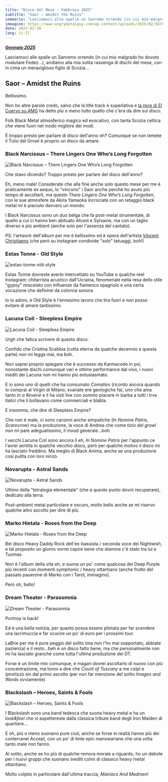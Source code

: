 ```yaml
---
title: "Disco del Mese - Febbraio 2025"
subtitle: "Saor – Amidst the Ruins"
sommario: "Lasciamoci alle spalle un Sanremo orrendo (in cui mio malgrado ho dovuto rivalutare Fedez...), andiamo alla mia solita rassenga di dischi del mese, con in cima un meraviglioso figlio di Scozia..."
immagine: https://www.angrymetalguy.com/wp-content/uploads/2025/02/567672.jpg
date: 2025-02-28
lang: it-IT
---
```


[_**Gennaio 2025**_](/posts/ita/disco-del-mese-01-2025)

Lasciamoci alle spalle un Sanremo orrendo (in cui mio malgrado ho dovuto rivalutare Fedez...), andiamo alla mia solita rassenga di dischi del mese, con in cima un meraviglioso figlio di Scozia...

## Saor – Amidst the Ruins

Bellissimo. 

Non ho altre parole credo, salvo che la title track è superlativa e [la rece di El Cuervo su AMG](https://www.angrymetalguy.com/saor-amidst-the-ruins-review/) ha detto più o meno tutto quello che c'era da dire sul disco.

Folk Black Metal atmosferico magico ed evocativo, con tanta Scozia celtica che viene fuori nel modo migliore dei modi.

È troppo presto per parlare di disco dell'anno eh? Comunque se non temete il Tizio del Growl è proprio un disco da amare.

### Black Narcissus – There Lingers One Who’s Long Forgotten

![Black Narcissus – There Lingers One Who’s Long Forgotten](https://lastfm.freetls.fastly.net/i/u/770x0/f328b393b88cb39e3ce89eefa89cc386.jpg)

Che stavo dicendo? Troppo presto per parlare del disco dell'anno? 

Eh, meno male! Considerate che alla fine anche solo questo mese per me è praticamente ex aequo, lo "vincono" i Saor anche perché ho avuto più tempo di ascoltarli, ma questo _There Lingers One Who’s Long Forgotten_, con le sue atmosfere da Akira Yamaoka incrociate con un retaggio black metal mi è piaciuto davvero un mondo.

I Black Narcissus sono un duo belga che fa post-metal strumentale, di quello a cui ci hanno ben abituato Alcest e Sylvaine, ma con un taglio diverso e più ambient (anche solo per l'assenza del cantato).

PS: l'artwork dell'album per me è bellissimo ed è opera dell'artista [Vincent Christiaens](https://www.instagram.com/vincent_christiaens/) (che però su instagram condivide "solo" tatuaggi, boh!)


### Estas Tonne - Old Style

![estas-tonne-old-style](https://etmusic-4b58.kxcdn.com/wp-content/uploads/2025/01/ET-OLD-STYLE-1500x1500-1-650x650.jpg)

Estas Tonne dovreste averlo intercettato su YouTube o qualche reel Instagram: chitarrista acustico dall'Ucraina, fenomenale nella resa dello stile "gypsy" miscelato con influenze da flamenco spagnolo e una certa vocazione che definirei da colonna sonora. 

Io lo adoro, e Old Style è l'ennesimo lavoro che tira fuori e non posso evitare di amare tantissimo.

### Lacuna Coil - Sleepless Empire

![Lacuna Coil - Sleepless Empire](https://lastfm.freetls.fastly.net/i/u/770x0/118aa666087cfe5bf8af9390d0bce7db.jpg)

Urgh che fatica scrivere di questo disco.

Confido che Cristina Scabbia (cotta eterna da qualche decennio a questa parte) non mi legga mai, ma boh. 

Non saprei proprio spiegare che è successo da Karmacode in poi, nonostante dischi comunque vari e ottime performance dal vivo, i nuovi inediti dei Lacuna non mi hanno più entusiasmato.

E io sono uno di quelli che ha consumato _Comalies_ (ricordo ancora quando lo comprai al Virgin di Milano, svariate ere geologiche fa), uno che ama tanto _In a Reverie_ e li ha visti live con sommo piacere in barba a tutti i _trve_ italici che li bollavano come commerciali e blabla.

E insomma, che dire di Sleepless Empire? 

Che non è male, ci sono canzoni anche simpatiche (_In Nomine Patris_, _Scarecrow_) ma la produzione, la voce di Andrea che come _tizio del growl_ non mi pare adeguatissimo, il mood generale...boh.

I vecchi Lacuna Coil sono ancora lì eh, _In Nomine Patris_ per l'appunto ce l'avrei sentita in qualche vecchio disco, però per qualche motivo il disco mi ha lasciato freddino. Ma meglio di Black Anima, anche se una produzione così pulita con loro ninzò.

### Novarupta - Astral Sands

![Novarupta - Astral Sands](https://lastfm.freetls.fastly.net/i/u/770x0/595ffcba2d81f92c2eb68145cdeda293.jpg)

Ultimo della "tetralogia elementale" (che a questo punto dovrò recuperare), dedicato alla terra.

Post-ambient metal particolare e oscuro, molto bello anche se mi riservo qualche altro ascolto per dire di più.

### Marko Hietala - Roses from the Deep 

![Marko Hietala - Roses from the Deep](https://lastfm.freetls.fastly.net/i/u/770x0/31b296a633f18552e3cf38f3fd36990d.jpg)

Bel disco Heavy Daddy Rock dell'ex-bassista / seconda voce dei Nightwish, e tal proposito un giorno vorrei capire bene che diamine c'è stato tra lui e Tuomas.

Non è l'album della vita eh, e suona un po' come qualcosa dei Deep Purple più recenti con momenti symphonic / heavy ottantiano (anche frutto del passato pauerone di Marko con i Tarot, immagino).

Però oh, bello!

### Dream Theater - Parasomnia

![Dream Theater - Parasomnia](https://lastfm.freetls.fastly.net/i/u/770x0/f5bb2a5aa946d262942ad077c297f11e.jpg)

Portnoy is back! 

Ed è una bella notizia, per quanto possa essere pilotata per far scendere una lacrimuccia e far scucire un po' di euro per i prossimi tour.

LaBrie per me è pure peggio del solito (ma non l'ho mai sopportato, abbiate pazienza) e il resto...beh è un disco fatto bene, ma che personalmente non mi ha lasciato granché come tutta l'ultima produzione dei DT.

Forse è un limite mio comunque, e magari dovrei ascoltarlo di nuovo con più concentrazione, ma torno a dire che _Count of Tuscany_ a me colpì e ipnotizzò sin dal primo ascolto (per non far menzione del solito _Images and Words_ ovviamente)

### Blackslash – Heroes, Saints & Fools

![Blackslash – Heroes, Saints & Fools](https://lastfm.freetls.fastly.net/i/u/770x0/248b5bcae1744739525f79b5cfc94748.jpg)

I Blackslash sono una band tedesca che suona heavy metal e ha un _look&feel_ che vi aspettereste dalla classica tribute band degli Iron Maiden di quartiere...

E oh, più o meno suonano pure così, anche se forse in realtà hanno più dei conterranei Accept, con un po' di tinte epic manowariane che una volta tanto male non fanno.

Al solito, anche se ho più di qualche remora morale a riguardo, ho un debole per i nuovi gruppi che suonano inediti colmi di classico heavy metal ottantiano.

Molto colpito in particolare dall'ultima traccia, _Maniacs And Madmen_! 